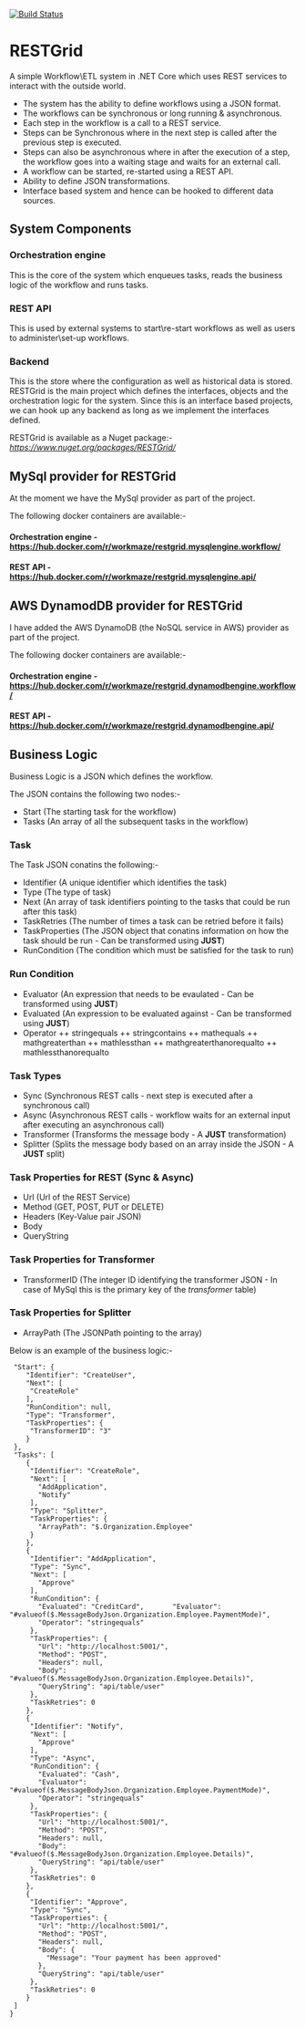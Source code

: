 [![Build Status](https://workmaze.visualstudio.com/_apis/public/build/definitions/82d9da6f-b38c-4d61-a668-2087094c2849/2/badge)](https://workmaze.visualstudio.com/RESTGrid/_build/index?definitionId=2)

# RESTGrid

A simple Workflow\ETL system in .NET Core which uses REST services to interact with the outside world.

+ The system has the ability to define workflows using a JSON format. 
+ The workflows can be synchronous or long running & asynchronous.
+ Each step in the workflow is a call to a REST service.
+ Steps can be Synchronous where in the next step is called after the previous step is executed.
+ Steps can also be asynchronous where in after the execution of a step, the workflow goes into a waiting stage and waits for an external call.
+ A workflow can be started, re-started using a REST API.
+ Ability to define JSON transformations.
+ Interface based system and hence can be hooked to different data sources.

## System Components

### Orchestration engine 
This is the core of the system which enqueues tasks, reads the business logic of the workflow and runs tasks.

### REST API 
This is used by external systems to start\re-start workflows as well as users to administer\set-up workflows.

### Backend 
This is the store where the configuration as well as historical data is stored.
RESTGrid is the main project which defines the interfaces, objects and the orchestration logic for the system. Since this is an interface based projects, we can hook up any backend as long as we implement the interfaces defined.

RESTGrid is available as a Nuget package:-
 *https://www.nuget.org/packages/RESTGrid/*
## MySql provider for RESTGrid

At the moment we have the MySql provider as part of the project.

The following docker containers are available:-
 #### Orchestration engine - https://hub.docker.com/r/workmaze/restgrid.mysqlengine.workflow/
 #### REST API - https://hub.docker.com/r/workmaze/restgrid.mysqlengine.api/
 
 ## AWS DynamodDB provider for RESTGrid

I have added the AWS DynamoDB (the NoSQL service in AWS) provider as part of the project.

The following docker containers are available:-
 #### Orchestration engine - https://hub.docker.com/r/workmaze/restgrid.dynamodbengine.workflow/
 #### REST API - https://hub.docker.com/r/workmaze/restgrid.dynamodbengine.api/

## Business Logic
Business Logic is a JSON which defines the workflow. 

The JSON contains the following two nodes:-
+ Start (The starting task for the workflow)
+ Tasks (An array of all the subsequent tasks in the workflow)

### Task
The Task JSON conatins the following:-
+ Identifier (A unique identifier which identifies the task)
+ Type (The type of task)
+ Next (An array of task identifiers pointing to the tasks that could be run after this task)
+ TaskRetries (The number of times a task can be retried before it fails)
+ TaskProperties (The JSON object that conatins information on how the task should be run - Can be transformed using **JUST**)
+ RunCondition (The condition which must be satisfied for the task to run)

### Run Condition
+ Evaluator (An expression that needs to be evaulated - Can be transformed using **JUST**)
+ Evaluated (An expression to be evaluated against - Can be transformed using **JUST**)
+ Operator 
 ++ stringequals
 ++ stringcontains
 ++ mathequals
 ++ mathgreaterthan
 ++ mathlessthan
 ++ mathgreaterthanorequalto
 ++ mathlessthanorequalto
 
 ### Task Types
 + Sync (Synchronous REST calls - next step is executed after a synchronous call)
 + Async (Asynchronous REST calls - workflow waits for an external input after executing an asynchronous call) 
 + Transformer (Transforms the message body - A **JUST** transformation)
 + Splitter (Splits the message body based on an array inside the JSON - A **JUST** split)
 
 ### Task Properties for REST (Sync & Async)
 + Url (Url of the REST Service)
 + Method (GET, POST, PUT or DELETE)
 + Headers (Key-Value pair JSON)
 + Body 
 + QueryString
 
 ### Task Properties for Transformer
 + TransformerID (The integer ID identifying the transformer JSON - In case of MySql this is the primary key of the *transformer* table)
 
 ### Task Properties for Splitter
 + ArrayPath (The JSONPath pointing to the array)

Below is an example of the business logic:-

```{
 "Start": {
    "Identifier": "CreateUser",
    "Next": [
     "CreateRole"
    ],
    "RunCondition": null,
    "Type": "Transformer",
    "TaskProperties": {
     "TransformerID": "3"
    }
 },
 "Tasks": [
    {
     "Identifier": "CreateRole",
     "Next": [
       "AddApplication",
       "Notify"
     ],
     "Type": "Splitter",
     "TaskProperties": {
       "ArrayPath": "$.Organization.Employee"
     }
    },
    {
     "Identifier": "AddApplication",
     "Type": "Sync",
     "Next": [
       "Approve"
     ],
     "RunCondition": {
       "Evaluated": "CreditCard",       "Evaluator": "#valueof($.MessageBodyJson.Organization.Employee.PaymentMode)",
       "Operator": "stringequals"
     },
     "TaskProperties": {
       "Url": "http://localhost:5001/",
       "Method": "POST",
       "Headers": null,
       "Body": "#valueof($.MessageBodyJson.Organization.Employee.Details)",
       "QueryString": "api/table/user"
     },
     "TaskRetries": 0
    },
    {
     "Identifier": "Notify",
     "Next": [
       "Approve"
     ],
     "Type": "Async",
     "RunCondition": {
       "Evaluated": "Cash",
       "Evaluator": "#valueof($.MessageBodyJson.Organization.Employee.PaymentMode)",
       "Operator": "stringequals"
     },
     "TaskProperties": {
       "Url": "http://localhost:5001/",
       "Method": "POST",
       "Headers": null,
       "Body": "#valueof($.MessageBodyJson.Organization.Employee.Details)",
       "QueryString": "api/table/user"
     },
     "TaskRetries": 0
    },
    {
     "Identifier": "Approve",
     "Type": "Sync",
     "TaskProperties": {
       "Url": "http://localhost:5001/",
       "Method": "POST",
       "Headers": null,
       "Body": {
         "Message": "Your payment has been approved"
       },
       "QueryString": "api/table/user"
     },
     "TaskRetries": 0
    }
 ]
}
```

